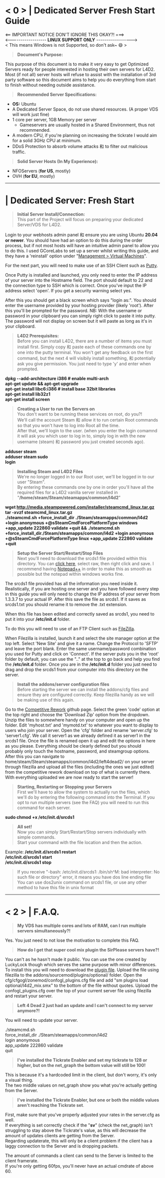 # < 0 > | **Dedicated Server Fresh Start Guide**

<== IMPORTANT NOTICE DON'T IGNORE THIS OKAY?! ===>  
<------------------ **LINUX SUPPORT ONLY** ------------------>  
< This means Windows is not Supported, so don't ask~ :smile: >
> **Document's Purpose:**

This purpose of this document is to make it very easy to get Optimized Servers ready for people interested in hosting their own servers for L4D2.  Most (if not all) server hosts will refuse to assist with the installation of 3rd party software so this document aims to help you do everything from start to finish without needing outside assistance.  

> **Recommended Server Specifications:**
* **OS:** Ubuntu
* A Dedicated Server Space, do not use shared resources. (A proper VDS will work just fine)
* 1 core per server, 1GB Memory per server
  * Gameservers are usually hosted in a Shared Environment, thus not recommended. 
* A modern CPU, if you're planning on increasing the tickrate I would aim for a solid 3GHz CPU at minimum.
* DDoS Protection to absorb volume attacks 和 to filter out malicious traffic.

> **Solid Server Hosts (In My Experience):**
* NFOServers (**for US**, mostly)
* OVH (**for EU**, mostly)


- - - -
# | **Dedicated Server: Fresh Start**
> **Initial Server Install/Connection:**  
> This part of the Project will focus on preparing your dedicated Server/VDS for L4D2.  

Login to your webhosts admin panel 和 ensure you are using Ubuntu **20.04 or newer**.  You should have had an option to do this during the order process, but if not most hosts will have an intuitive admin panel to allow you to do this.  I used GCoreLabs to set up a server whilst writing this guide, and they have a 'reinstall' option under "[Management > Virtual Machines](https://imgur.com/A7kRTyO)".

For the next part, you will need to make use of an SSH Client such as [Putty](http://www.putty.org/).

Once Putty is installed and launched, you only need to enter the IP address of your server into the Hostname field.  The port should default to 22 and the connection type to SSH which is correct.  Once you've input the IP address select 'open'.  If you get a security warning select yes.

After this you should get a black screen which says "login as:".  You should enter the username provided by your hosting provider (likely 'root').  After this you'll be prompted for the password.  NB: With the username or password in your clipboard you can simply right click to paste it into putty.  The password will not display on screen but it will paste as long as it's in your clipboard.

> **L4D2 Prerequisites:**  
> Before you can install L4D2, there are a number of items you must install first. Simply copy 和 paste each of these commands one by one into the putty terminal. You won't get any feedback on the first command, but the next 4 will visibily install something, 和 potentially ask you give permission. You just need to type 'y' and enter when prompted.

**dpkg --add-architecture i386 # enable multi-arch  
apt-get update && apt-get upgrade  
apt-get install libc6:i386 # install base 32bit libraries  
apt-get install lib32z1  
apt-get install screen**

> **Creating a User to run the Servers on**  
> You don't want to be running these services on root, do you?!  
> We'll call the account Steam 和 allow it to run certain Root commands so that you won't have to log into Root all the time.  
> After that, we'll login to the user. (when you enter the login comamnd it will ask you which user to log in to, simply log in with the new username (steam) 和 password you just created seconds ago).

**adduser steam**  
**adduser steam sudo**  
**login**

> **Installing Steam and L4D2 Files**  
> We're no longer logged in to our Root user, we'll be logged in to our user "Steam".  
> By entering these commands one by one in order you'll have all the required files for a L4D2 vanilla server installed in "**/home/steam/Steam/steamapps/common/l4d2**"

**wget http://media.steampowered.com/installer/steamcmd_linux.tar.gz  
tar -xvzf steamcmd_linux.tar.gz  
./steamcmd.sh +force_install_dir ./Steam/steamapps/common/l4d2 +login anonymous +@sSteamCmdForcePlatformType windows +app_update 222860 validate +quit && \./steamcmd.sh +force_install_dir./Steam/steamapps/common/l4d2 +login anonymous +@sSteamCmdForcePlatformType linux  +app_update 222860 validate +quit**

> **Setup the Server Start/Restart/Stop Files**  
> Next you'll need to download the srcds1 file provided within this directory.  You can [click here](https://github.com/SirPlease/L4D2-Competitive-Rework/blob/master/Dedicated%20Server%20Install%20Guide/srcds1), select raw, then right click and save.
> I recommend having [Notepad++](https://notepad-plus-plus.org/download/v7.5.1.html) in order to make this as smooth as possible but the notepad within windows works fine.

The srcds1 file provided has all the information you need inside it.  Realistically, if you are hosting one server and you have followed every step in this guide you will only need to change the IP address of your server from 1.3.3.7 to your actual IP.  After this save the file as srcds1.  If it saves as srcds1.txt you should rename it to remove the .txt extension.  

When this file has been edited and correctly saved as srcds1, you need to put it into your **/etc/init.d** folder.  

To do this you will need to use of an FTP Client such as [FileZilla](https://filezilla-project.org/).  

When Filezilla is installed, launch it and select the site manager option at the top left.  Select 'New Site' and give it a name.  Change the Protocol to 'SFTP' and leave the port blank. Enter the same username/password combination you used for Putty and click on 'Connect'.  If the server puts you in the 'root' folder by default, you can use the ".." at the top to go back and help you find the **/etc/init.d** folder.  Once you are in the **/etc/init.d** folder you just need to drag and drop the srcds1 from your computer into this directory on the server.

> **Install the addons/server configuration files**  
> Before starting the server we can install the addons/cfg files and ensure they are configured correctly.  Keep filezilla handy as we will be making use of this again.

Go to the [Competitive Rework](https://github.com/SirPlease/L4D2-Competitive-Rework) github page.  Select the green 'code' option at the top right and choose the 'Download Zip' option from the dropdown.  Unzip the files to somewhere handy on your computer and open up the folder.  Edit 'myhost.txt' and 'mymotd.txt' to whatever you want to display to users who join your server.  Open the 'cfg' folder and rename 'server.cfg' to 'server1.cfg'.  We call it server1 as we already defined it as server1 in the srcds1 file.  Once the file is renamed open it up and edit the options in here as you please.  Everything should be clearly defined but you should probably only touch the hostname, password, and steamgroup options.  After this you can navigate to home/steam/Steam/steamapps/common/l4d2/left4dead2/ on your server through filezilla and upload all the files (including the ones we just edited) from the competitive rework download on top of what is currently there.  With everything uploaded we are now ready to start the server!

> **Starting, Restarting or Stopping your Servers**  
> First we'll have to allow the system to actually run the files, which we'll do by entering the following command into the Terminal.  If you opt to run multiple servers (see the FAQ) you will need to run this command for each server.

**sudo chmod +x /etc/init.d/srcds1**

> **All set!**  
>Now you can simply Start/Restart/Stop servers individually with simple commands.  
>Start your command with the file location and then the action.

Example: **/etc/init.d/srcds1 restart  
/etc/init.d/srcds1 start  
/etc/init.d/srcds1 stop**

>If you receive "-bash: /etc/init.d/srcds1: /bin/sh^M: bad interpreter: No such file or directory" error, it means you have dos line ending file
>You can use dos2unix command on srcds1 file, or use any other method to have this file in unix format

- - - -
# < 2 > | **F.A.Q.**

> **My VDS has multiple cores and lots of RAM, can I run multiple servers simultaneously?!**

Yes.  You just need to not lose the motivation to complete this FAQ.

> **How do I get that super cool mix plugin the SirPlease servers have?!**

You can't as he hasn't made it public.  You can use the one created by LuckyLock though which serves the same purpose with minor differences.  To install this you will need to download the [plugin file](https://github.com/LuckyServ/sourcemod-plugins/raw/master/compiled/l4d2_mix.smx).  Upload the file using filezilla to the addons/sourcemod/plugins/optional/ folder.  Open the cfg/cfgogl/zonemod/confogl_plugins.cfg file and add "sm plugins load optional/l4d2_mix.smx" to the bottom of the file without quotes.  Upload the confogl_plugins.cfg over the top of your current server file using filezilla and restart your server.

> **Left 4 Dead 2 just had an update and I can't connect to my server anymore?!**

You will need to update your server.  
  
./steamcmd.sh  
force_install_dir ./Steam/steamapps/common/l4d2  
login anonymous  
app_update 222860 validate  
quit  

> **I've installed the Tickrate Enabler and set my tickrate to 128 or higher, but on the net_graph the bottom value will still be 100!**

This is because it's a hardcoded limit in the client, but don't worry, it's only a visual thing.  
The two middle values on net_graph show you what you're actually getting from the Server.

> **I've installed the Tickrate Enabler, but one or both the middle values aren't reaching the Tickrate set**.

First, make sure that you've properly adjusted your rates in the server.cfg as well.  
If everything is set correctly check if the "**sv**" (check the net_graph) isn't struggling to stay above the Tickrate's value, as this will decrease the amount of updates clients are getting from the Server.  
Regarding updaterate, this will only be a client problem if the client has a laggy connection to the Server and is dropping packets.  

The amount of commands a client can send to the Server is limited to the client framerate.  
If you're only getting 60fps, you'll never have an actual cmdrate of above 60.

